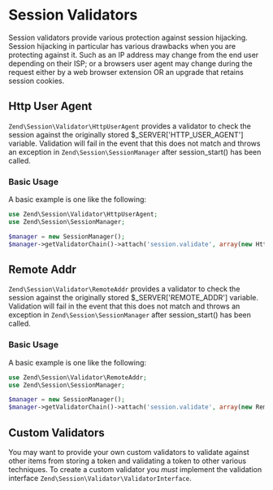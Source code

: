 # Session Validators

Session validators provide various protection against session hijacking. Session hijacking in
particular has various drawbacks when you are protecting against it. Such as an IP address may
change from the end user depending on their ISP; or a browsers user agent may change during the
request either by a web browser extension OR an upgrade that retains session cookies.

## Http User Agent

`Zend\Session\Validator\HttpUserAgent` provides a validator to check the session against the
originally stored $\_SERVER\['HTTP\_USER\_AGENT'\] variable. Validation will fail in the event that
this does not match and throws an exception in `Zend\Session\SessionManager` after session\_start()
has been called.

### Basic Usage

A basic example is one like the following:

```php
use Zend\Session\Validator\HttpUserAgent;
use Zend\Session\SessionManager;

$manager = new SessionManager();
$manager->getValidatorChain()->attach('session.validate', array(new HttpUserAgent(), 'isValid'));
```

## Remote Addr

`Zend\Session\Validator\RemoteAddr` provides a validator to check the session against the originally
stored $\_SERVER\['REMOTE\_ADDR'\] variable. Validation will fail in the event that this does not
match and throws an exception in `Zend\Session\SessionManager` after session\_start() has been
called.

### Basic Usage

A basic example is one like the following:

```php
use Zend\Session\Validator\RemoteAddr;
use Zend\Session\SessionManager;

$manager = new SessionManager();
$manager->getValidatorChain()->attach('session.validate', array(new RemoteAddr(), 'isValid'));
```

## Custom Validators

You may want to provide your own custom validators to validate against other items from storing a
token and validating a token to other various techniques. To create a custom validator you *must*
implement the validation interface `Zend\Session\Validator\ValidatorInterface`.
